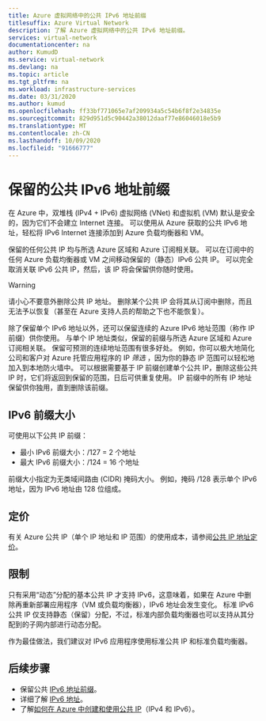 ```yaml
---
title: Azure 虚拟网络中的公共 IPv6 地址前缀
titlesuffix: Azure Virtual Network
description: 了解 Azure 虚拟网络中的公共 IPv6 地址前缀。
services: virtual-network
documentationcenter: na
author: KumudD
ms.service: virtual-network
ms.devlang: na
ms.topic: article
ms.tgt_pltfrm: na
ms.workload: infrastructure-services
ms.date: 03/31/2020
ms.author: kumud
ms.openlocfilehash: ff33bf771065e7af209934a5c54b6f8f2e34835e
ms.sourcegitcommit: 829d951d5c90442a38012daaf77e86046018e5b9
ms.translationtype: MT
ms.contentlocale: zh-CN
ms.lasthandoff: 10/09/2020
ms.locfileid: "91666777"
---
```

# <a name="reserved-public-ipv6-address-prefix"></a>保留的公共 IPv6 地址前缀

在 Azure 中，双堆栈 (IPv4 + IPv6) 虚拟网络 (VNet) 和虚拟机 (VM) 默认是安全的，因为它们不会建立 Internet 连接。 可以使用从 Azure 获取的公共 IPv6 地址，轻松将 IPv6 Internet 连接添加到 Azure 负载均衡器和 VM。

保留的任何公共 IP 均与所选 Azure 区域和 Azure 订阅相关联。 可以在订阅中的任何 Azure 负载均衡器或 VM 之间移动保留的（静态）IPv6 公共 IP。 可以完全取消关联 IPv6 公共 IP，然后，该 IP 将会保留供你随时使用。

> [!WARNING]
> 请小心不要意外删除公共 IP 地址。 删除某个公共 IP 会将其从订阅中删除，而且无法予以恢复（甚至在 Azure 支持人员的帮助之下也不能恢复）。

除了保留单个 IPv6 地址以外，还可以保留连续的 Azure IPv6 地址范围（称作 IP 前缀）供你使用。  与单个 IP 地址类似，保留的前缀与所选 Azure 区域和 Azure 订阅相关联。 保留可预测的连续地址范围有很多好处。 例如，你可以极大地简化公司和客户对 Azure 托管应用程序的 IP *筛选* ，因为你的静态 IP 范围可以轻松地加入到本地防火墙中。  可以根据需要基于 IP 前缀创建单个公共 IP，删除这些公共 IP 时，它们将返回到保留的范围，日后可供重复使用。  IP 前缀中的所有 IP 地址保留供你独用，直到删除该前缀。



## <a name="ipv6-prefix-sizes"></a>IPv6 前缀大小
可使用以下公共 IP 前缀：

-  最小 IPv6 前缀大小：/127 = 2 个地址
-  最大 IPv6 前缀大小：/124 = 16 个地址

前缀大小指定为无类域间路由 (CIDR) 掩码大小。 例如，掩码 /128 表示单个 IPv6 地址，因为 IPv6 地址由 128 位组成。

## <a name="pricing"></a>定价
 
有关 Azure 公共 IP（单个 IP 地址和 IP 范围）的使用成本，请参阅[公共 IP 地址定价](https://azure.microsoft.com/pricing/details/ip-addresses/)。

## <a name="limitations"></a>限制
只有采用“动态”分配的基本公共 IP 才支持 IPv6，这意味着，如果在 Azure 中删除再重新部署应用程序（VM 或负载均衡器），IPv6 地址会发生变化。 标准 IPv6 公共 IP 仅支持静态（保留）分配，不过，标准内部负载均衡器也可以支持从其分配到的子网内部进行动态分配。  

作为最佳做法，我们建议对 IPv6 应用程序使用标准公共 IP 和标准负载均衡器。

## <a name="next-steps"></a>后续步骤
- 保留公共 [IPv6 地址前缀](ipv6-reserve-public-ip-address-prefix.md)。
- 详细了解 [IPv6 地址](ipv6-overview.md)。
- 了解[如何在 Azure 中创建和使用公共 IP](virtual-network-public-ip-address.md)（IPv4 和 IPv6）。
